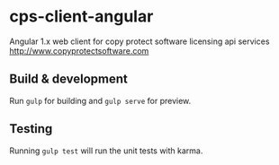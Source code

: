 # cps-client-angular

Angular 1.x web client for copy protect software licensing api services
http://www.copyprotectsoftware.com

## Build & development

Run `gulp` for building and `gulp serve` for preview.

## Testing

Running `gulp test` will run the unit tests with karma.
